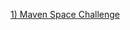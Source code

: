 [1) Maven Space Challenge](https://lookerstudio.google.com/u/0/reporting/61c9eb85-1792-4baf-8e53-f292f90c4e0f/page/FTKHD)

